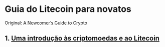 # Guia do Litecoin para novatos

Original: [A Newcomer’s Guide to Crypto](https://medium.com/the-litecoin-school-of-crypto/a-newcomers-guide-to-crypto/home)

## 1.  [Uma introdução às criptomoedas e ao Litecoin]()

